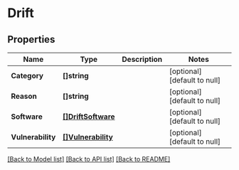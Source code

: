 # Drift

## Properties
Name | Type | Description | Notes
------------ | ------------- | ------------- | -------------
**Category** | **[]string** |  | [optional] [default to null]
**Reason** | **[]string** |  | [optional] [default to null]
**Software** | [**[]DriftSoftware**](Drift_software.md) |  | [optional] [default to null]
**Vulnerability** | [**[]Vulnerability**](Vulnerability.md) |  | [optional] [default to null]

[[Back to Model list]](../README.md#documentation-for-models) [[Back to API list]](../README.md#documentation-for-api-endpoints) [[Back to README]](../README.md)

